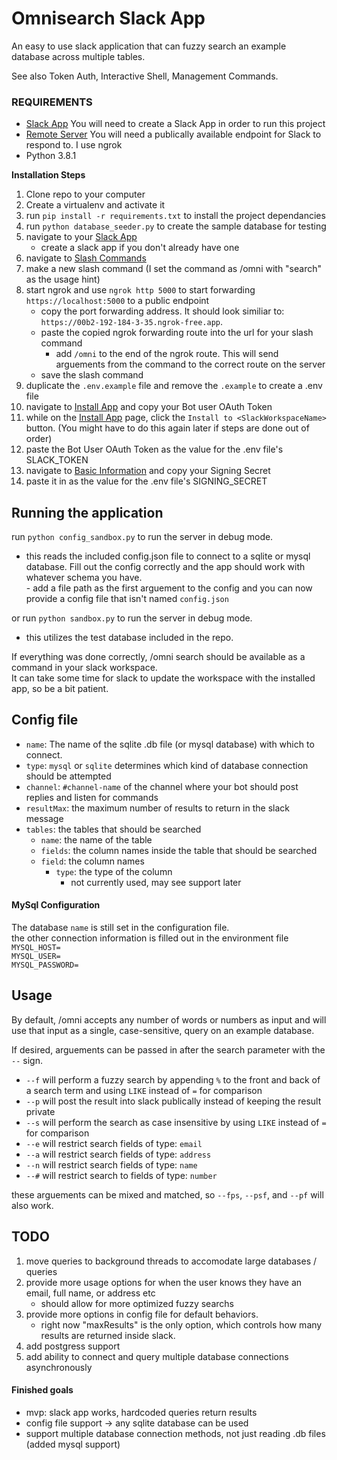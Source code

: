 # Omnisearch Slack App

An easy to use slack application that can fuzzy search an example database across multiple tables. 

See also 
Token Auth, Interactive Shell, Management Commands.

### REQUIREMENTS

- [Slack App](https://api.slack.com/apps/) You will need to create a Slack App in order to run this project
- [Remote Server](https://ngrok.com/) You will need a publically available endpoint for Slack to respond to. I use ngrok
- Python 3.8.1

**Installation Steps** 

1. Clone repo to your computer
2. Create a virtualenv and activate it
3. run `pip install -r requirements.txt` to install the project dependancies
4. run `python database_seeder.py` to create the sample database for testing
5. navigate to your [Slack App](https://api.slack.com/apps/)
	- create a slack app if you don't already have one
6. navigate to [Slash Commands](https://api.slack.com/apps/A07N8SJHNDA/slash-commands)
7. make a new slash command (I set the command as /omni with "search" as the usage hint)
8. start ngrok and use `ngrok http 5000` to start forwarding `https://localhost:5000` to a public endpoint
	- copy the port forwarding address. It should look similiar to: `https://00b2-192-184-3-35.ngrok-free.app`. 
	- paste the copied ngrok forwarding route into the url for your slash command
		- add `/omni` to the end of the ngrok route. This will send arguements from the command to the correct route on the server
	- save the slash command
9. duplicate the `.env.example` file and remove the `.example` to create a .env file
10. navigate to [Install App](https://api.slack.com/apps/A07N8SJHNDA/install-on-team?) and copy your Bot user OAuth Token
11. while on the [Install App](https://api.slack.com/apps/A07N8SJHNDA/install-on-team?) page, click the `Install to <SlackWorkspaceName>` button. (You might have to do this again later if steps are done out of order)
12. paste the Bot User OAuth Token as the value for the .env file's SLACK_TOKEN
13. navigate to [Basic Information](https://api.slack.com/apps/A07N8SJHNDA/general?) and copy your Signing Secret
14. paste it in as the value for the .env file's SIGNING_SECRET 

## Running the application

run `python config_sandbox.py` to run the server in debug mode. <br/>
   - this reads the included config.json file to connect to a sqlite or mysql database. Fill out the config correctly and the app should work with whatever schema you have. <br/>
	- add a file path as the first arguement to the config and you can now provide a config file that isn't named `config.json`

or run `python sandbox.py` to run the server in debug mode. <br/>
   - this utilizes the test database included in the repo.<br/>

If everything was done correctly, /omni search should be available as a command in your slack workspace.<br/>
It can take some time for slack to update the workspace with the installed app, so be a bit patient.<br/>

## Config file
+ `name`: The name of the sqlite .db file (or mysql database) with which to connect.<br/>
+ `type`: `mysql` or `sqlite` determines which kind of database connection should be attempted<br/>
+ `channel`: `#channel-name` of the channel where your bot should post replies and listen for commands
+ `resultMax`: the maximum number of results to return in the slack message<br/>
+ `tables`: the tables that should be searched<br/>
   + `name`: the name of the table<br/>
   + `fields`: the column names inside the table that should be searched<br/>
   	+ `field`: the column names<br/>
		+ `type`: the type of the column<br/>
			+ not currently used, may see support later<br/>

#### MySql Configuration
The database `name` is still set in the configuration file.<br/>
the other connection information is filled out in the environment file</br>
`MYSQL_HOST=`</br>
`MYSQL_USER=`</br>
`MYSQL_PASSWORD=`</br>

## Usage

By default, /omni accepts any number of words or numbers as input and will use that input as a single, case-sensitive, query on an example database.

If desired, arguements can be passed in after the search parameter with the `--` sign.<br/>
+ `--f` will perform a fuzzy search by appending `%` to the front and back of a search term and using `LIKE` instead of `=` for comparison<br/>
+ `--p` will post the result into slack publically instead of keeping the result private<br/>
+ `--s` will perform the search as case insensitive by using `LIKE` instead of `=` for comparison<br/>
+ `--e` will restrict search fields of type: `email`<br/>
+ `--a` will restrict search fields of type: `address`<br/>
+ `--n` will restrict search fields of type: `name`<br/>
+ `--#` will restrict search to fields of type: `number`<br/>

these arguements can be mixed and matched, so `--fps`, `--psf`, and `--pf` will also work. 

## TODO
1. move queries to background threads to accomodate large databases / queries
2. provide more usage options for when the user knows they have an email, full name, or address etc
	- should allow for more optimized fuzzy searchs
3. provide more options in config file for default behaviors.
	- right now "maxResults" is the only option, which controls how many results are returned inside slack. 
4. add postgress support
5. add ability to connect and query multiple database connections asynchronously

#### Finished goals
+ mvp: slack app works, hardcoded queries return results
+ config file support -> any sqlite database can be used
+ support multiple database connection methods, not just reading .db files (added mysql support)